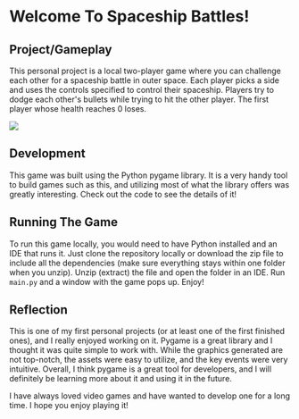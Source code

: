 # Welcome To Spaceship Battles!

## Project/Gameplay
This personal project is a local two-player game where you can challenge each other for a spaceship battle in outer space. Each player picks a side and uses
the controls specified to control their spaceship. Players try to dodge each other's bullets while trying to hit the other player. The first
player whose health reaches 0 loses.

![](https://github.com/Vincent2228/Spaceship-Battles/blob/main/Assets/Space%20Shooters%20GIF.gif)

## Development
This game was built using the Python pygame library. It is a very handy tool to build games such as this, and utilizing most of what the library
offers was greatly interesting. Check out the code to see the details of it!

## Running The Game
To run this game locally, you would need to have Python installed and an IDE that runs it. Just clone the repository locally or download the 
zip file to include all the dependencies (make sure everything stays within one folder when you unzip). Unzip (extract) the file and open the folder
in an IDE. Run ```main.py``` and a window with the game pops up. Enjoy!

## Reflection
This is one of my first personal projects (or at least one of the first finished ones), and I really enjoyed working on it.
Pygame is a great library and I thought it was quite simple to work with. While the graphics generated are not top-notch, the 
assets were easy to utilize, and the key events were very intuitive. Overall, I think pygame is a great tool for developers, and
I will definitely be learning more about it and using it in the future.

I have always loved video games and have wanted to develop one for a long time. I hope you enjoy playing it!
